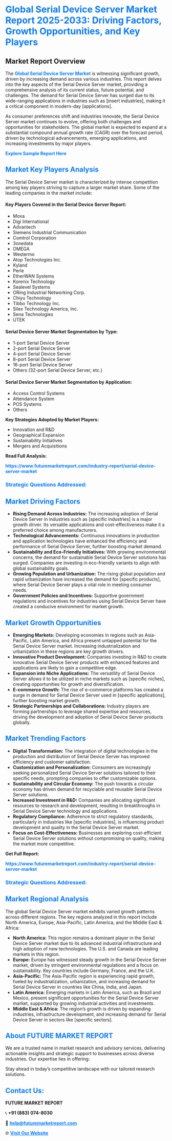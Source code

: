 <h1 style="color: #007BFF;">Global Serial Device Server Market Report 2025-2033: Driving Factors, Growth Opportunities, and Key Players</h1>

<section id="overview">
<h2>Market Report Overview</h2>
<p>The <a href="https://www.futuremarketreport.com/industry-report/serial-device-server-market" style="color: #007BFF; text-decoration: none;"><strong>Global Serial Device Server Market</strong></a> is witnessing significant growth, driven by increasing demand across various industries. This report delves into the key aspects of the Serial Device Server market, providing a comprehensive analysis of its current status, future potential, and challenges. The demand for Serial Device Server has surged due to its wide-ranging applications in industries such as [insert industries], making it a critical component in modern-day [applications].</p>
<p>As consumer preferences shift and industries innovate, the Serial Device Server market continues to evolve, offering both challenges and opportunities for stakeholders. The global market is expected to expand at a substantial compound annual growth rate (CAGR) over the forecast period, driven by technological advancements, emerging applications, and increasing investments by major players.</p>
</section>

<section id="overview">
<p><a href="https://www.futuremarketreport.com/request-sample/reportId=53307" style="color: #007BFF; text-decoration: none;"><strong>Explore Sample Report Here</strong></a></p>
</section>

<section id="key-players">
<h2 style="color: #007BFF;">Market Key Players Analysis</h2>
<p>The Serial Device Server market is characterized by intense competition among key players striving to capture a larger market share. Some of the leading companies in the market include:</p>
<h4>Key Players Covered in the Serial Device Server Report:</h4>
<ul><li>Moxa</li><li>Digi International</li><li>Advantech</li><li>Siemens Industrial Communication</li><li>Comtrol Corporation</li><li>3onedata</li><li>OMEGA</li><li>Westermo</li><li>Atop Technologies Inc.</li><li>Kyland</li><li>Perle</li><li>EtherWAN Systems</li><li>Korenix Technology</li><li>Sealevel Systems</li><li>ORing Industrial Networking Corp.</li><li>Chiyu Technology</li><li>Tibbo Technology Inc.</li><li>Silex Technology America, Inc.</li><li>Sena Technologies</li><li>UTEK</li></ul>
<h4>Serial Device Server Market Segmentation by Type:</h4>
<ul><li>1-port Serial Device Server</li><li>2-port Serial Device Server</li><li>4-port Serial Device Server</li><li>8-port Serial Device Server</li><li>16-port Serial Device Server</li><li>Others (32-port Serial Device Server, etc.)</li></ul>

<h4>Serial Device Server Market Segmentation by Application:</h4>
<ul><li>Access Control Systems</li><li>Attendance System</li><li>POS Systems</li><li>Others</li></ul>
<p><strong>Key Strategies Adopted by Market Players:</strong></p>
<ul>
<li>Innovation and R&D</li>
<li>Geographical Expansion</li>
<li>Sustainability Initiatives</li>
<li>Mergers and Acquisitions</li>
</ul>
</section>

<section>
<p><strong>Read Full Analysis: </strong></p><a href="https://www.futuremarketreport.com/industry-report/serial-device-server-market" style="color: #007BFF; text-decoration: none;"><strong>https://www.futuremarketreport.com/industry-report/serial-device-server-market</strong></a>
<h3 style="color: #007BFF;">Strategic Questions Addressed:</h3>
</section>

<section id="driving-factors">
<h2 style="color: #007BFF;">Market Driving Factors</h2>
<ul>
<li><strong>Rising Demand Across Industries:</strong> The increasing adoption of Serial Device Server in industries such as [specific industries] is a major growth driver. Its versatile applications and cost-effectiveness make it a preferred choice among manufacturers.</li>
<li><strong>Technological Advancements:</strong> Continuous innovations in production and application technologies have enhanced the efficiency and performance of Serial Device Server, further boosting market demand.</li>
<li><strong>Sustainability and Eco-Friendly Initiatives:</strong> With growing environmental concerns, the demand for sustainable Serial Device Server solutions has surged. Companies are investing in eco-friendly variants to align with global sustainability goals.</li>
<li><strong>Growing Population and Urbanization:</strong> The rising global population and rapid urbanization have increased the demand for [specific products], where Serial Device Server plays a vital role in meeting consumer needs.</li>
<li><strong>Government Policies and Incentives:</strong> Supportive government regulations and incentives for industries using Serial Device Server have created a conducive environment for market growth.</li>
</ul>
</section>

<section id="growth-opportunities">
<h2 style="color: #007BFF;">Market Growth Opportunities</h2>
<ul>
<li><strong>Emerging Markets:</strong> Developing economies in regions such as Asia-Pacific, Latin America, and Africa present untapped potential for the Serial Device Server market. Increasing industrialization and urbanization in these regions are key growth drivers.</li>
<li><strong>Innovative Product Development:</strong> Companies investing in R&D to create innovative Serial Device Server products with enhanced features and applications are likely to gain a competitive edge.</li>
<li><strong>Expansion into Niche Applications:</strong> The versatility of Serial Device Server allows it to be utilized in niche markets such as [specific niches], creating opportunities for growth and diversification.</li>
<li><strong>E-commerce Growth:</strong> The rise of e-commerce platforms has created a surge in demand for Serial Device Server used in [specific applications], further boosting market growth.</li>
<li><strong>Strategic Partnerships and Collaborations:</strong> Industry players are forming partnerships to leverage shared expertise and resources, driving the development and adoption of Serial Device Server products globally.</li>
</ul>
</section>

<section id="trending-factors">
<h2 style="color: #007BFF;">Market Trending Factors</h2>
<ul>
<li><strong>Digital Transformation:</strong> The integration of digital technologies in the production and distribution of Serial Device Server has improved efficiency and customer satisfaction.</li>
<li><strong>Customization and Personalization:</strong> Consumers are increasingly seeking personalized Serial Device Server solutions tailored to their specific needs, prompting companies to offer customizable options.</li>
<li><strong>Sustainability and Circular Economy:</strong> The push towards a circular economy has driven demand for recyclable and reusable Serial Device Server solutions.</li>
<li><strong>Increased Investment in R&D:</strong> Companies are allocating significant resources to research and development, resulting in breakthroughs in Serial Device Server technology and applications.</li>
<li><strong>Regulatory Compliance:</strong> Adherence to strict regulatory standards, particularly in industries like [specific industries], is influencing product development and quality in the Serial Device Server market.</li>
<li><strong>Focus on Cost-Effectiveness:</strong> Businesses are exploring cost-efficient Serial Device Server solutions without compromising on quality, making the market more competitive.</li>
</ul>
</section>

<section>
<p><strong>Get Full Report: </strong></p><a href="https://www.futuremarketreport.com/industry-report/serial-device-server-market" style="color: #007BFF; text-decoration: none;"><strong>https://www.futuremarketreport.com/industry-report/serial-device-server-market</strong></a>
<h3 style="color: #007BFF;">Strategic Questions Addressed:</h3>
</section>


<section id="regional-analysis">
<h2 style="color: #007BFF;">Market Regional Analysis</h2>
<p>The global Serial Device Server market exhibits varied growth patterns across different regions. The key regions analyzed in this report include North America, Europe, Asia-Pacific, Latin America, and the Middle East & Africa:</p>
<ul>
<li><strong>North America:</strong> This region remains a dominant player in the Serial Device Server market due to its advanced industrial infrastructure and high adoption of new technologies. The U.S. and Canada are leading markets in this region.</li>
<li><strong>Europe:</strong> Europe has witnessed steady growth in the Serial Device Server market, driven by stringent environmental regulations and a focus on sustainability. Key countries include Germany, France, and the U.K.</li>
<li><strong>Asia-Pacific:</strong> The Asia-Pacific region is experiencing rapid growth, fueled by industrialization, urbanization, and increasing demand for Serial Device Server in countries like China, India, and Japan.</li>
<li><strong>Latin America:</strong> Emerging markets in Latin America, such as Brazil and Mexico, present significant opportunities for the Serial Device Server market, supported by growing industrial activities and investments.</li>
<li><strong>Middle East & Africa:</strong> The region’s growth is driven by expanding industries, infrastructure development, and increasing demand for Serial Device Server in sectors like [specific sectors].</li>
</ul>
</section>

<footer>
<h2 style="color: #007BFF;">About FUTURE MARKET REPORT</h2>
<p>We are a trusted name in market research and advisory services, delivering actionable insights and strategic support to businesses across diverse industries. Our expertise lies in offering:</p>

<p>Stay ahead in today’s competitive landscape with our tailored research solutions.</p>

<h2 style="color: #007BFF;">Contact Us:</h2>
<p><strong>FUTURE MARKET REPORT</strong></p>
<p>📞 <strong>+91 (883) 074-8030</strong></p>
<p>📧 <strong><a href="mailto:help@futuremarketreport.com" style="color: #007BFF;">help@futuremarketreport.com</a></strong></p>
<p>🌐 <strong><a href="https://www.futuremarketreport.com/" style="color: #007BFF;">Visit Our Website</a></strong></p>
</footer>